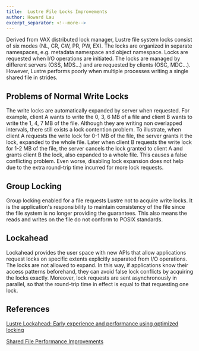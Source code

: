 ```yaml
---
title:  Lustre File Locks Improvements
author: Howard Lau
excerpt_separator: <!--more-->
---
```

Derived from VAX distributed lock manager, Lustre file system locks consist of six modes (NL, CR, CW, PR, PW, EX). The locks are organized in separate namespaces, e.g. metadata namespace and object namespace. Locks are requested when I/O operations are initiated. The locks are managed by different servers (OSS, MDS...) and are requested by clients (OSC, MDC...). However, Lustre performs poorly when multiple processes writing a single shared file in strides.  

<!--more-->
## Problems of Normal Write Locks

The write locks are automatically expanded by server when requested. For example, client A wants to write the 0, 3, 6 MB of a file and client B wants to write the 1, 4, 7 MB of the file. Although they are writing non overlapped intervals, there still exists a lock contention problem. To illustrate, when client A requests the write lock for 0-1 MB of the file, the server grants it the lock, expanded to the whole file. Later when client B requests the write lock for 1-2 MB of the file, the server cancels the lock granted to client A and grants client B the lock, also expanded to a whole file. This causes a false conflicting problem. Even worse, disabling lock expansion does not help due to the extra round-trip time incurred for more lock requests.

## Group Locking

Group locking enabled for a file requests Lustre not to acquire write locks. It is the application's responsibility to maintain consistency of the file since the file system is no longer providing the guarantees. This also means the reads and writes on the file do not conform to POSIX standards.

## Lockahead

Lockahead provides the user space with new APIs that allow applications request locks on specific extents explicitly separated from I/O operations. The locks are not allowed to expand. In this way, if applications know their access patterns beforehand, they can avoid false lock conflicts by acquiring the locks exactly. Moreover, lock requests are sent asynchronously in parallel, so that the round-trip time in effect is equal to that requesting one lock. 

## References

[Lustre Lockahead: Early experience and performance using optimized locking](https://cug.org/proceedings/cug2017_proceedings/includes/files/pap141s2-file1.pdf)

[Shared File Performance Improvements](https://wiki.lustre.org/images/f/f9/Shared-File-Performance-in-Lustre_Farrell.pdf)